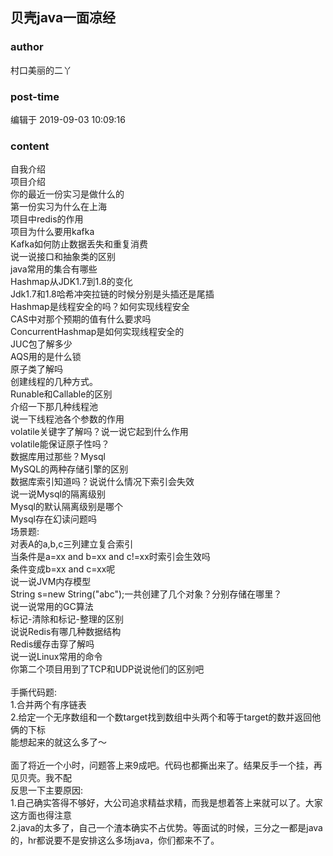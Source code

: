 ## 贝壳java一面凉经
### author 
村口美丽的二丫
### post-time 

编辑于  2019-09-03 10:09:16
### content 
<div class="post-topic-des nc-post-content">
 <div>
  自我介绍
 </div>
 <div>
  项目介绍
 </div>
 <div>
  你的最近一份实习是做什么的
 </div>
 <div>
  第一份实习为什么在上海
 </div>
 <div>
  项目中redis的作用
 </div>
 <div>
  项目为什么要用kafka
 </div>
 <div>
  Kafka如何防止数据丢失和重复消费
 </div>
 <div>
  说一说接口和抽象类的区别
 </div>
 <div>
  java常用的集合有哪些
 </div>
 <div>
  Hashmap从JDK1.7到1.8的变化
 </div>
 <div>
  Jdk1.7和1.8哈希冲突拉链的时候分别是头插还是尾插
 </div>
 <div>
  Hashmap是线程安全的吗？如何实现线程安全
 </div>
 <div>
  CAS中对那个预期的值有什么要求吗
 </div>
 <div>
  ConcurrentHashmap是如何实现线程安全的
 </div>
 <div>
  JUC包了解多少
 </div>
 <div>
  AQS用的是什么锁
 </div>
 <div>
  原子类了解吗
 </div>
 <div>
  创建线程的几种方式。
 </div>
 <div>
  Runable和Callable的区别
 </div>
 <div>
  介绍一下那几种线程池
 </div>
 <div>
  说一下线程池各个参数的作用
 </div>
 <div>
  volatile关键字了解吗？说一说它起到什么作用
 </div>
 <div>
  volatile能保证原子性吗？
 </div>
 <div>
  数据库用过那些？Mysql
 </div>
 <div>
  MySQL的两种存储引擎的区别
 </div>
 <div>
  数据库索引知道吗？说说什么情况下索引会失效
 </div>
 <div>
  说一说Mysql的隔离级别
 </div>
 <div>
  Mysql的默认隔离级别是哪个
 </div>
 <div>
  Mysql存在幻读问题吗
 </div>
 <div>
  场景题:
 </div>
 <div>
  对表A的a,b,c三列建立复合索引
 </div>
 <div>
  当条件是a=xx and b=xx and c!=xx时索引会生效吗
 </div>
 <div>
  条件变成b=xx and c=xx呢
 </div>
 <div>
  说一说JVM内存模型
 </div>
 <div>
  String s=new String("abc");一共创建了几个对象？分别存储在哪里？
 </div>
 <div>
  说一说常用的GC算法
 </div>
 <div>
  标记-清除和标记-整理的区别
 </div>
 <div>
  说说Redis有哪几种数据结构
 </div>
 <div>
  Redis缓存击穿了解吗
 </div>
 <div>
  说一说Linux常用的命令
 </div>
 <div>
  你第二个项目用到了TCP和UDP说说他们的区别吧
 </div>
 <div>
  <br/>
 </div>
 <div>
  手撕代码题:
 </div>
 <div>
  1.合并两个有序链表
 </div>
 <div>
  2.给定一个无序数组和一个数target找到数组中头两个和等于target的数并返回他俩的下标
 </div>
 <div>
  能想起来的就这么多了～
 </div>
 <div>
  <br/>
 </div>
 <div>
  面了将近一个小时，问题答上来9成吧。代码也都撕出来了。结果反手一个挂，再见贝壳。我不配
 </div>
 <div>
  反思一下主要原因:
 </div>
 <div>
  1.自己确实答得不够好，大公司追求精益求精，而我是想着答上来就可以了。大家这方面也得注意
 </div>
 <div>
  2.java的太多了，自己一个渣本确实不占优势。等面试的时候，三分之一都是java的，hr都说要不是安排这么多场java，你们都来不了。
 </div>
 <div>
  <br/>
 </div>
</div>
